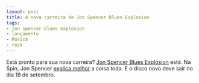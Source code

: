 ```yaml
---
layout: post
title: A nova carreira de Jon Spencer Blues Explosion
tags:
- jon spencer blues explosion
- lançamento
- Música
- rock
---
```


Está pronto para sua nova carreira? [Jon Spencer Blues Explosion](http://thejonspencerbluesexplosion.com/news/) está. Na Spin, Jon Spencer [explica melhor](http://www.spin.com/articles/jon-spencer-explains-how-to-survive-a-blues-explosion) a coisa toda. E o disco novo deve sair no dia 18 de setembro.


  
    
    
    
    
    
  
